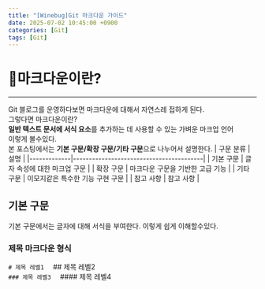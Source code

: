 ```yaml
---
title: "[Winebug]Git 마크다운 가이드"
date: 2025-07-02 10:45:00 +0900
categories: [Git]
tags: [Git]
---
```


# 🎈마크다운이란?  
---
Git 블로그를 운영하다보면 마크다운에 대해서 자연스레 접하게 된다.  
그렇다면 마크다운이란?  
**일반 텍스트 문서에 서식 요소**를 추가하는 데 사용할 수 있는 가벼운 마크업 언어  
이렇게 볼수있다.  
본 포스팅에서는 **기본 구문/확장 구문/기타 구문**으로 나누어서 설명한다. 
| 구문 분류   | 설명                                    |
|-------------|-----------------------------------------|
| 기본 구문   | 글자 속성에 대한 마크업 구문             |
| 확장 구문   | 마크다운 구문을 기반한 고급 기능         |
| 기타 구문   | 이모지같은 특수한 기능 구현 구문         |
| 참고 사항   | 참고 사항                               |

 ##  기본 구문  
 기본 구문에서는 글자에 대해 서식을 부여한다. 이렇게 쉽게 이해할수있다.  

 ### 제목 마크다운 형식
 ` # 제목 레벨1  
 ` ## 제목 레벨2  
 ` ### 제목 레벨3  
 ` #### 제목 레벨4
